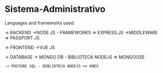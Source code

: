 # Sistema-Administrativo

Languages and frameworks used:

  -> BACKEND 
    ->NODE JS - FRAMEWORKS => EXPRESS.JS 
    ->MIDDLEWARE => PASSPORT JS 
    
    
  -> FRONTEND 
    ->VUE JS 
    
  -> DATABASE
    -> MONGO DB - BIBLIOTECA NODEJS => MONGOOSE 
    
    -> POSTGRE SQL - BIBLIOTECA NODEJS => KNEX 
    
  
